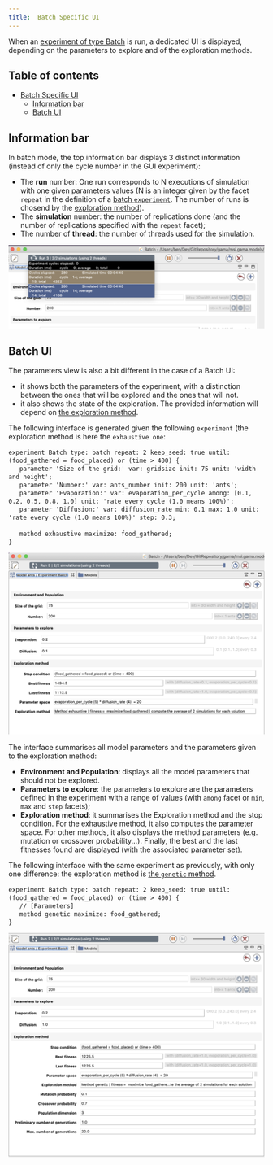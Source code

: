 ```yaml
---
title:  Batch Specific UI
---
```



When an [experiment of type Batch](BatchExperiments) is run, a dedicated UI is displayed, depending on the parameters to explore and of the exploration methods.


## Table of contents 

* [Batch Specific UI](#batch-specific-ui)
  * [Information bar](#information-bar)
  * [Batch UI](#batch-ui)

## Information bar

In batch mode, the top information bar displays 3 distinct information (instead of only the cycle number in the GUI experiment):

* The **run** number: One run corresponds to N executions of simulation with one given parameters values (N is an integer given by the facet `repeat` in the definition of a [batch `experiment`](BatchExperiments). The number of runs is chosend by the [exploration method](ExplorationMethods)).
* The **simulation** number: the number of replications done (and the number of replications specified with the `repeat` facet);
* The number of **thread**: the number of threads used for the simulation.

![images/batch_Information_bar.png](/resources/images/runningExperiments/batch_Information_bar.png)


## Batch UI

The parameters view is also a bit different in the case of a Batch UI: 

* it shows both the parameters of the experiment, with a distinction between the ones that will be explored and the ones that will not.
* it also shows the state of the exploration. The provided information will depend on [the exploration method](ExplorationMethods#exhaustive-exploration-of-the-parameter-space).

The following interface is generated given the following `experiment` (the exploration method is here the `exhaustive one`:
```
experiment Batch type: batch repeat: 2 keep_seed: true until: (food_gathered = food_placed) or (time > 400) {
   parameter 'Size of the grid:' var: gridsize init: 75 unit: 'width and height';
   parameter 'Number:' var: ants_number init: 200 unit: 'ants';
   parameter 'Evaporation:' var: evaporation_per_cycle among: [0.1, 0.2, 0.5, 0.8, 1.0] unit: 'rate every cycle (1.0 means 100%)';
   parameter 'Diffusion:' var: diffusion_rate min: 0.1 max: 1.0 unit: 'rate every cycle (1.0 means 100%)' step: 0.3;

   method exhaustive maximize: food_gathered;
}
```

![The batch UI for an exhaustive exploration method.](/resources/images/runningExperiments/batch_Parameters_pane_exhaustive.png)


The interface summarises all model parameters and the parameters given to the exploration method:

* **Environment and Population**: displays all the model parameters that should not be explored.
* **Parameters to explore**: the parameters to explore are the parameters defined in the experiment with a range of values (with `among` facet or `min`, `max` and `step` facets);
* **Exploration method**: it summarises the Exploration method and the stop condition. For the exhaustive method, it also computes the parameter space. For other methods, it also displays the method parameters (e.g. mutation or crossover probability...). Finally, the best and the last fitnesses found are displayed (with the associated parameter set).

The following interface with the same experiment as previously, with only one difference: the exploration method is [the `genetic` method](ExplorationMethods#genetic-algorithm).

```
experiment Batch type: batch repeat: 2 keep_seed: true until: (food_gathered = food_placed) or (time > 400) {
   // [Parameters]
   method genetic maximize: food_gathered;
}
```

![The batch UI for a genetic exploration method.](/resources/images/runningExperiments/batch_Parameters_pane_genetic.png)


